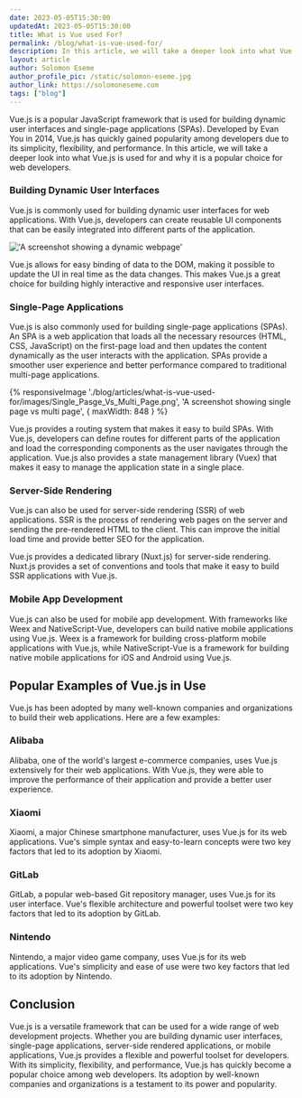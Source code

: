 ```yaml
---
date: 2023-05-05T15:30:00
updatedAt: 2023-05-05T15:30:00
title: What is Vue used For?
permalink: /blog/what-is-vue-used-for/
description: In this article, we will take a deeper look into what Vue.js is used for and why it is a popular choice for web developers.
layout: article
author: Solomon Eseme
author_profile_pic: /static/solomon-eseme.jpg
author_link: https://solomoneseme.com
tags: ["blog"]
---
```


Vue.js is a popular JavaScript framework that is used for building dynamic user interfaces and single-page applications (SPAs). Developed by Evan You in 2014, Vue.js has quickly gained popularity among developers due to its simplicity, flexibility, and performance. In this article, we will take a deeper look into what Vue.js is used for and why it is a popular choice for web developers.

### Building Dynamic User Interfaces

Vue.js is commonly used for building dynamic user interfaces for web applications. With Vue.js, developers can create reusable UI components that can be easily integrated into different parts of the application.

!['A screenshot showing a dynamic webpage'](./blog/articles/what-is-vue-used-for/images/dynamic_webpage.gif)

<!-- {% responsiveImage './blog/articles/what-is-vue-used-for/images/dynamic_webpage.gif', 'A screenshot showing a dynamic webpage', { maxWidth: 848 }  %} -->

Vue.js allows for easy binding of data to the DOM, making it possible to update the UI in real time as the data changes. This makes Vue.js a great choice for building highly interactive and responsive user interfaces.

### Single-Page Applications

Vue.js is also commonly used for building single-page applications (SPAs). An SPA is a web application that loads all the necessary resources (HTML, CSS, JavaScript) on the first-page load and then updates the content dynamically as the user interacts with the application. SPAs provide a smoother user experience and better performance compared to traditional multi-page applications.

{% responsiveImage './blog/articles/what-is-vue-used-for/images/Single_Pasge_Vs_Multi_Page.png', 'A screenshot showing single page vs multi page', { maxWidth: 848 }  %}

Vue.js provides a routing system that makes it easy to build SPAs. With Vue.js, developers can define routes for different parts of the application and load the corresponding components as the user navigates through the application. Vue.js also provides a state management library (Vuex) that makes it easy to manage the application state in a single place.

### Server-Side Rendering

Vue.js can also be used for server-side rendering (SSR) of web applications. SSR is the process of rendering web pages on the server and sending the pre-rendered HTML to the client. This can improve the initial load time and provide better SEO for the application.

Vue.js provides a dedicated library (Nuxt.js) for server-side rendering. Nuxt.js provides a set of conventions and tools that make it easy to build SSR applications with Vue.js.

### Mobile App Development

Vue.js can also be used for mobile app development. With frameworks like Weex and NativeScript-Vue, developers can build native mobile applications using Vue.js. Weex is a framework for building cross-platform mobile applications with Vue.js, while NativeScript-Vue is a framework for building native mobile applications for iOS and Android using Vue.js.

## Popular Examples of Vue.js in Use

Vue.js has been adopted by many well-known companies and organizations to build their web applications. Here are a few examples:

### Alibaba

Alibaba, one of the world's largest e-commerce companies, uses Vue.js extensively for their web applications. With Vue.js, they were able to improve the performance of their application and provide a better user experience.

### Xiaomi

Xiaomi, a major Chinese smartphone manufacturer, uses Vue.js for its web applications. Vue's simple syntax and easy-to-learn concepts were two key factors that led to its adoption by Xiaomi.

### GitLab

GitLab, a popular web-based Git repository manager, uses Vue.js for its user interface. Vue's flexible architecture and powerful toolset were two key factors that led to its adoption by GitLab.

### Nintendo

Nintendo, a major video game company, uses Vue.js for its web applications. Vue's simplicity and ease of use were two key factors that led to its adoption by Nintendo.

## Conclusion

Vue.js is a versatile framework that can be used for a wide range of web development projects. Whether you are building dynamic user interfaces, single-page applications, server-side rendered applications, or mobile applications, Vue.js provides a flexible and powerful toolset for developers. With its simplicity, flexibility, and performance, Vue.js has quickly become a popular choice among web developers. Its adoption by well-known companies and organizations is a testament to its power and popularity.
